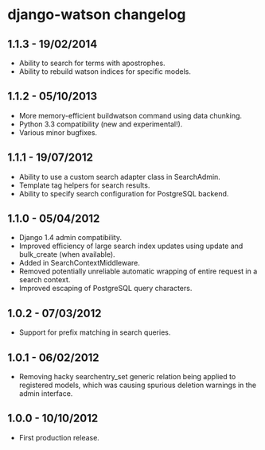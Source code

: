 django-watson changelog
==========================


1.1.3 - 19/02/2014
------------------

* Ability to search for terms with apostrophes.
* Ability to rebuild watson indices for specific models.


1.1.2 - 05/10/2013
------------------

* More memory-efficient buildwatson command using data chunking.
* Python 3.3 compatibility (new and experimental!).
* Various minor bugfixes.


1.1.1 - 19/07/2012
------------------

* Ability to use a custom search adapter class in SearchAdmin.
* Template tag helpers for search results.
* Ability to specify search configuration for PostgreSQL backend.


1.1.0 - 05/04/2012
------------------

* Django 1.4 admin compatibility.
* Improved efficiency of large search index updates using update and bulk_create (when available).
* Added in SearchContextMiddleware.
* Removed potentially unreliable automatic wrapping of entire request in a search context.
* Improved escaping of PostgreSQL query characters.


1.0.2 - 07/03/2012
------------------

* Support for prefix matching in search queries.


1.0.1 - 06/02/2012
------------------

* Removing hacky searchentry_set generic relation being applied to registered models, which was causing spurious deletion warnings in the admin interface.


1.0.0 - 10/10/2012
------------------

* First production release.